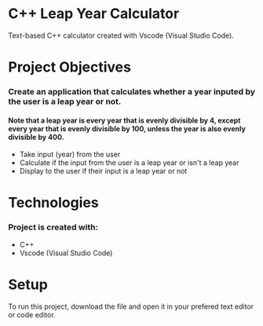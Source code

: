 # C++ Leap Year Calculator

Text-based C++ calculator created with Vscode (Visual Studio Code).

# Project Objectives 

### Create an application that calculates whether a year inputed by the user is a leap year or not.
#### Note that a leap year is every year that is evenly divisible by 4, except every year that is evenly divisible by 100, unless the year is also evenly divisible by 400.

* Take input (year) from the user 
* Calculate if the input from the user is a leap year or isn't a leap year
* Display to the user if their input is a leap year or not

# Technologies 

### Project is created with:

* C++
* Vscode (Visual Studio Code) 


# Setup

To run this project, download the file and open it in your prefered text editor or code editor.
